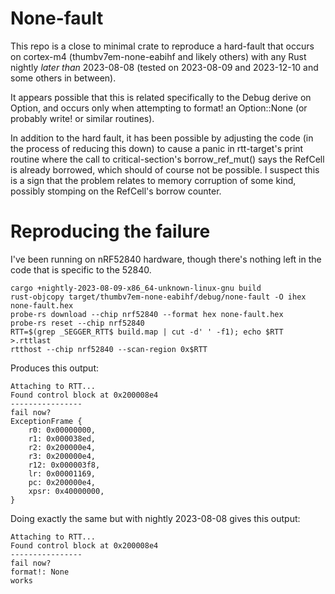 # None-fault

This repo is a close to minimal crate to reproduce a hard-fault that
occurs on cortex-m4 (thumbv7em-none-eabihf and likely others)
with any Rust nightly *later than* 2023-08-08 (tested on 2023-08-09
and 2023-12-10 and some others in between).

It appears possible that this is related specifically to the Debug
derive on Option, and occurs only when attempting to format! an
Option::None (or probably write! or similar routines).

In addition to the hard fault, it has been possible by adjusting
the code (in the process of reducing this down) to cause a panic
in rtt-target's print routine where the call to critical-section's
borrow_ref_mut() says the RefCell is already borrowed, which should
of course not be possible.  I suspect this is a sign that the
problem relates to memory corruption of some kind, possibly stomping
on the RefCell's borrow counter.

# Reproducing the failure

I've been running on nRF52840 hardware, though there's nothing left
in the code that is specific to the 52840.

    cargo +nightly-2023-08-09-x86_64-unknown-linux-gnu build
    rust-objcopy target/thumbv7em-none-eabihf/debug/none-fault -O ihex none-fault.hex
    probe-rs download --chip nrf52840 --format hex none-fault.hex
    probe-rs reset --chip nrf52840
    RTT=$(grep _SEGGER_RTT$ build.map | cut -d' ' -f1); echo $RTT >.rttlast
    rtthost --chip nrf52840 --scan-region 0x$RTT

Produces this output:

    Attaching to RTT...
    Found control block at 0x200008e4
    ----------------
    fail now?
    ExceptionFrame {
        r0: 0x00000000,
        r1: 0x000038ed,
        r2: 0x200000e4,
        r3: 0x200000e4,
        r12: 0x000003f8,
        lr: 0x00001169,
        pc: 0x200000e4,
        xpsr: 0x40000000,
    }

Doing exactly the same but with nightly 2023-08-08 gives this output:

    Attaching to RTT...
    Found control block at 0x200008e4
    ----------------
    fail now?
    format!: None
    works
